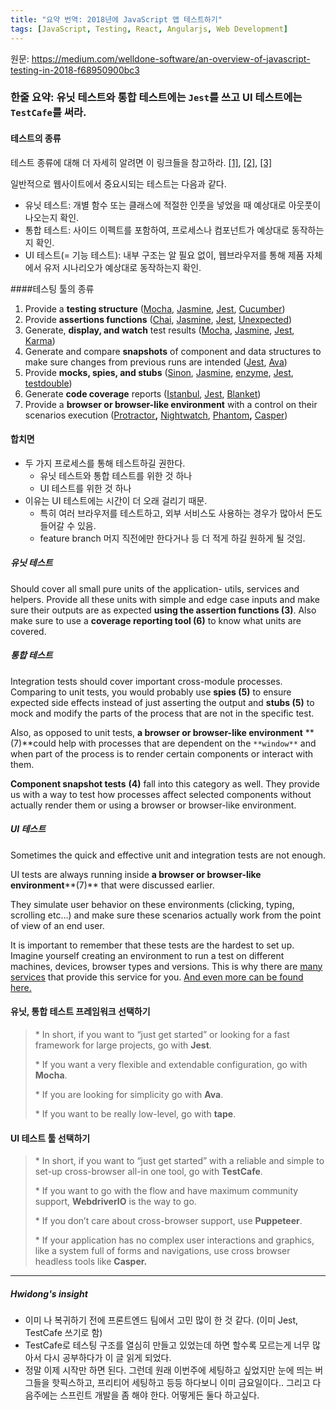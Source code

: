 ```yaml
---
title: "요약 번역: 2018년에 JavaScript 앱 테스트하기"
tags: [JavaScript, Testing, React, Angularjs, Web Development]
---
```


원문: https://medium.com/welldone-software/an-overview-of-javascript-testing-in-2018-f68950900bc3

### 한줄 요약: 유닛 테스트와 통합 테스트에는 `Jest`를 쓰고 UI 테스트에는 `TestCafe`를 써라.



#### 테스트의 종류

테스트 종류에 대해 더 자세히 알려면 이 링크들을 참고하라. [[1]](http://stackoverflow.com/questions/520064/what-is-unit-test-integration-test-smoke-test-regression-test), [[2]](https://www.sitepoint.com/javascript-testing-unit-functional-integration/), [[3]](https://codeutopia.net/blog/2015/04/11/what-are-unit-testing-integration-testing-and-functional-testing/)

일반적으로 웹사이트에서 중요시되는 테스트는 다음과 같다.

- 유닛 테스트: 개별 함수 또는 클래스에 적절한 인풋을 넣었을 때 예상대로 아웃풋이 나오는지 확인.
- 통합 테스트: 사이드 이펙트를 포함하여, 프로세스나 컴포넌트가 예상대로 동작하는지 확인.
- UI 테스트(= 기능 테스트): 내부 구조는 알 필요 없이, 웹브라우저를 통해 제품 자체에서 유저 시나리오가 예상대로 동작하는지 확인.



####테스팅 툴의 종류

1. Provide a **testing structure** ([Mocha](https://mochajs.org/), [Jasmine](http://jasmine.github.io/), [Jest](https://facebook.github.io/jest/), [Cucumber](https://github.com/cucumber/cucumber-jshttps://github.com/cucumber/cucumber-js))
2. Provide **assertions functions** ([Chai](http://chaijs.com/), [Jasmine](http://jasmine.github.io/), [Jest](https://facebook.github.io/jest/), [Unexpected](http://unexpected.js.org/))
3. Generate, **display, and watch** test results ([Mocha](https://mochajs.org/), [Jasmine](http://jasmine.github.io/), [Jest](https://facebook.github.io/jest/), [Karma](https://karma-runner.github.io/))
4. Generate and compare **snapshots** of component and data structures to make sure changes from previous runs are intended ([Jest](https://facebook.github.io/jest/), [Ava](https://github.com/avajs/ava))
5. Provide **mocks, spies, and stubs** ([Sinon](http://sinonjs.org/), [Jasmine](http://jasmine.github.io/), [enzyme](http://airbnb.io/enzyme/docs/api/), [Jest](https://facebook.github.io/jest/), [testdouble](https://github.com/testdouble/testdouble.js))
6. Generate **code coverage** reports ([Istanbul](https://gotwarlost.github.io/istanbul/), [Jest](https://facebook.github.io/jest/), [Blanket](http://blanketjs.org/))
7. Provide a **browser or browser-like environment** with a control on their scenarios execution ([Protractor](http://www.protractortest.org/)**,** [Nightwatch](http://nightwatchjs.org/), [Phantom](http://phantomjs.org/)**,** [Casper](http://casperjs.org/))



#### 합치면

- 두 가지 프로세스를 통해 테스트하길 권한다.
  - 유닛 테스트와 통합 테스트를 위한 것 하나
  - UI 테스트를 위한 것 하나
- 이유는 UI 테스트에는 시간이 더 오래 걸리기 때문. 
  - 특히 여러 브라우저를 테스트하고, 외부 서비스도 사용하는 경우가 많아서 돈도 들어갈 수 있음. 
  - feature branch 머지 직전에만 한다거나 등 더 적게 하길 원하게 될 것임.

##### 유닛 테스트

Should cover all small pure units of the application- utils, services and helpers. Provide all these units with simple and edge case inputs and make sure their outputs are as expected **using the assertion functions (3)**. Also make sure to use a **coverage reporting tool (6)** to know what units are covered.

##### 통합 테스트

Integration tests should cover important cross-module processes. Comparing to unit tests, you would probably use **spies (5)** to ensure expected side effects instead of just asserting the output and **stubs (5)** to mock and modify the parts of the process that are not in the specific test.

Also, as opposed to unit tests, **a browser or browser-like environment** **(7)**could help with processes that are dependent on the `**window**` and when part of the process is to render certain components or interact with them.

**Component snapshot tests** **(4)** fall into this category as well. They provide us with a way to test how processes affect selected components without actually render them or using a browser or browser-like environment.

##### UI 테스트

Sometimes the quick and effective unit and integration tests are not enough.

UI tests are always running inside **a browser or browser-like environment****(7)** that were discussed earlier.

They simulate user behavior on these environments (clicking, typing, scrolling etc…) and make sure these scenarios actually work from the point of view of an end user.

It is important to remember that these tests are the hardest to set up. Imagine yourself creating an environment to run a test on different machines, devices, browser types and versions. This is why there are [many services](https://www.keycdn.com/blog/browser-compatibility-testing-tools/) that provide this service for you. [And even more can be found here.](https://www.guru99.com/top-10-cross-browser-testing-tools.html)



#### 유닛, 통합 테스트 프레임워크 선택하기

> \* In short, if you want to “just get started” or looking for a fast framework for large projects, go with **Jest**.
>
> \* If you want a very flexible and extendable configuration, go with **Mocha**.
>
> \* If you are looking for simplicity go with **Ava**.
>
> \* If you want to be really low-level, go with **tape**.



#### UI 테스트 툴 선택하기

> \* In short, if you want to “just get started” with a reliable and simple to set-up cross-browser all-in one tool, go with **TestCafe**.
>
> \* If you want to go with the flow and have maximum community support, **WebdriverIO** is the way to go.
>
> \* If you don’t care about cross-browser support, use **Puppeteer**.
>
> \* If your application has no complex user interactions and graphics, like a system full of forms and navigations, use cross browser headless tools like **Casper.**



---

##### Hwidong's insight

- 이미 나 복귀하기 전에 프론트엔드 팀에서 고민 많이 한 것 같다. (이미 Jest, TestCafe 쓰기로 함)
- TestCafe로 테스팅 구조를 열심히 만들고 있었는데 하면 할수록 모르는게 너무 많아서 다시 공부하다가 이 글 읽게 되었다.
- 정말 이제 시작만 하면 된다. 그런데 원래 이번주에 세팅하고 싶었지만 눈에 띄는 버그들을 핫픽스하고, 프리티어 세팅하고 등등 하다보니 이미 금요일이다.. 그리고 다음주에는 스프린트 개발을 좀 해야 한다. 어떻게든 둘다 하고싶다.